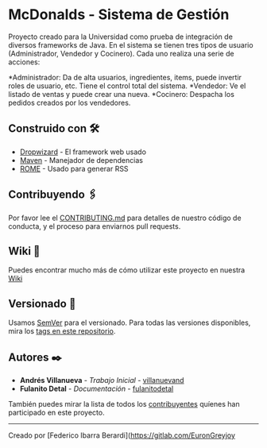 # McDonalds - Sistema de Gestión

Proyecto creado para la Universidad como prueba de integración de diversos frameworks de Java.
En el sistema se tienen tres tipos de usuario (Administrador, Vendedor y Cocinero). Cada uno realiza una serie de acciones:

*Administrador: Da de alta usuarios, ingredientes, items, puede invertir roles de usuario, etc. Tiene el control total del sistema.
*Vendedor: Ve el listado de ventas y puede crear una nueva.
*Cocinero: Despacha los pedidos creados por los vendedores.

## Construido con 🛠️

* [Dropwizard](http://www.dropwizard.io/1.0.2/docs/) - El framework web usado
* [Maven](https://maven.apache.org/) - Manejador de dependencias
* [ROME](https://rometools.github.io/rome/) - Usado para generar RSS

## Contribuyendo 🖇️

Por favor lee el [CONTRIBUTING.md](https://gist.github.com/villanuevand/xxxxxx) para detalles de nuestro código de conducta, y el proceso para enviarnos pull requests.

## Wiki 📖

Puedes encontrar mucho más de cómo utilizar este proyecto en nuestra [Wiki](https://github.com/tu/proyecto/wiki)

## Versionado 📌

Usamos [SemVer](http://semver.org/) para el versionado. Para todas las versiones disponibles, mira los [tags en este repositorio](https://github.com/tu/proyecto/tags).

## Autores ✒️

* **Andrés Villanueva** - *Trabajo Inicial* - [villanuevand](https://github.com/villanuevand)
* **Fulanito Detal** - *Documentación* - [fulanitodetal](#fulanito-de-tal)

También puedes mirar la lista de todos los [contribuyentes](https://github.com/your/project/contributors) quíenes han participado en este proyecto. 

---
Creado por [Federico Ibarra Berardi](https://gitlab.com/EuronGreyjoy 